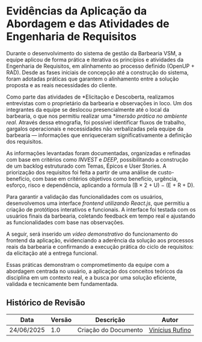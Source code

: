 # Evidências da Aplicação da Abordagem e das Atividades de Engenharia de Requisitos

Durante o desenvolvimento do sistema de gestão da Barbearia VSM, a equipe aplicou de forma prática e iterativa os princípios e atividades da Engenharia de Requisitos, em alinhamento ao processo definido (OpenUP + RAD). Desde as fases iniciais de concepção até a construção do sistema, foram adotadas práticas que garantem o alinhamento entre a solução proposta e as reais necessidades do cliente.

Como parte das atividades de *Elicitação e Descoberta, realizamos entrevistas com o proprietário da barbearia e observações in loco. Um dos integrantes da equipe se deslocou presencialmente até o local da barbearia, o que nos permitiu realizar uma **imersão prática no ambiente real*. Através dessa etnografia, foi possível identificar fluxos de trabalho, gargalos operacionais e necessidades não verbalizadas pela equipe da barbearia — informações que enriqueceram significativamente a definição dos requisitos.

As informações levantadas foram documentadas, organizadas e refinadas com base em critérios como *INVEST* e *DEEP*, possibilitando a construção de um backlog estruturado com Temas, Épicos e User Stories. A priorização dos requisitos foi feita a partir de uma análise de custo-benefício, com base em critérios objetivos como benefício, urgência, esforço, risco e dependência, aplicando a fórmula (B × 2 + U) − (E + R + D).

Para garantir a validação das funcionalidades com os usuários, desenvolvemos uma interface *frontend utilizando React.js*, que permitiu a criação de protótipos interativos e funcionais. A interface foi testada com os usuários finais da barbearia, coletando feedback em tempo real e ajustando as funcionalidades com base nas observações.

A seguir, será inserido um *vídeo demonstrativo* do funcionamento do frontend da aplicação, evidenciando a aderência da solução aos processos reais da barbearia e confirmando a execução prática do ciclo de requisitos: da elicitação até a entrega funcional.

Essas práticas demonstram o comprometimento da equipe com a abordagem centrada no usuário, a aplicação dos conceitos teóricos da disciplina em um contexto real, e a busca por uma solução eficiente, validada e tecnicamente bem fundamentada.

## Histórico de Revisão

|Data|Versão|Descrição|Autor|
|----|------|---------|-----|
|24/06/2025|1.0|Criação do Documento|[Vinícius Rufino](https://github.com/RufinoVfR)|